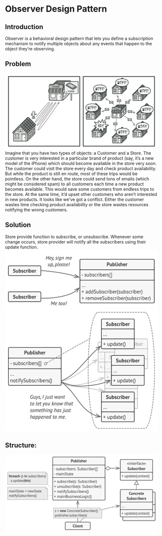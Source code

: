 # Observer Design Pattern

## Introduction
Observer is a behavioral design pattern that lets you define a subscription mechanism to notify multiple objects about any events that happen to the object they’re observing.

## Problem
![img.png](img.png)
Imagine that you have two types of objects: a Customer and a Store. The customer is very interested in a particular brand of product (say, it’s a new model of the iPhone) which should become available in the store very soon.
The customer could visit the store every day and check product availability. But while the product is still en route, most of these trips would be pointless.
On the other hand, the store could send tons of emails (which might be considered spam) to all customers each time a new product becomes available. This would save some customers from endless trips to the store. At the same time, it’d upset other customers who aren’t interested in new products.
It looks like we’ve got a conflict. Either the customer wastes time checking product availability or the store wastes resources notifying the wrong customers.

## Solution
Store provide function to subscribe, or unsubscribe.
Whenever some change occurs, store provider will notify all the subscribers using their update function.
![img_1.png](img_1.png)
![img_2.png](img_2.png)

## Structure:
![img_3.png](img_3.png)
